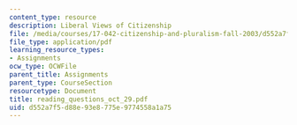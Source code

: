 ```yaml
---
content_type: resource
description: Liberal Views of Citizenship
file: /media/courses/17-042-citizenship-and-pluralism-fall-2003/d552a7f5d88e93e8775e9774558a1a75_reading_questions_oct_29.pdf
file_type: application/pdf
learning_resource_types:
- Assignments
ocw_type: OCWFile
parent_title: Assignments
parent_type: CourseSection
resourcetype: Document
title: reading_questions_oct_29.pdf
uid: d552a7f5-d88e-93e8-775e-9774558a1a75
---
```

